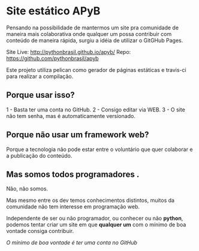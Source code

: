 # Site estático APyB

Pensando na possibilidade de mantermos um site pra comunidade de maneira mais colaborativa onde qualquer um possa contribuir com conteúdo de maneira rápida, surgiu a idéia de utilizar o GitGHub Pages.

Site Live:  http://pythonbrasil.github.io/apyb/
Repo: https://github.com/pythonbrasil/apyb

Este projeto utiliza pelican como gerador de páginas estáticas e travis-ci para realizar a compilação.

## Porque usar isso?

1 - Basta ter uma conta no GitHub.
2 - Consigo editar via WEB.
3 - O site não tem senha, mas é automaticamente versionado.

## Porque não usar um framework web?

Porque a tecnologia não pode estar entre o voluntário que quer colaborar e a publicação do conteúdo.

## Mas somos todos programadores .

Não, não somos.

Mas mesmo entre os dev temos conhecimentos distintos, muitos da comunidade não tem interesse em programação web.

Independente de ser ou não programador, ou conhecer ou não __python__, podemos tentar criar um site em que __qualquer um__ com o mínimo de boa vontade consiga contribuir.

_O mínimo de boa vontade é ter uma conta no GitHub_
